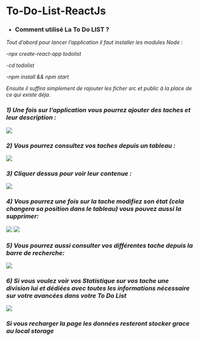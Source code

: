 # To-Do-List-ReactJs
* ### Comment utilisé La To Do LIST ?
<i>
Tout d’abord pour lancer l’application il faut installer les modules Node :

-npx create-react-app todolist

-cd todolist

-npm install && npm start

Ensuite il suffira simplement de rajouter les ficher src et public à la place de ce qui existe déja.

<h3> 1) Une fois sur l'application vous pourrez ajouter des taches et leur description :</h3>

<image src="https://media.discordapp.net/attachments/927636625314431059/1088473237404528650/1.png"/>


<h3> 2) Vous pourrez consultez vos taches depuis un tableau :</h3>
  
<image src="https://media.discordapp.net/attachments/927636625314431059/1088492544133959840/6.png"/>
  
<h3> 3) Cliquer dessus pour voir leur contenue :</h3>
  
<image src="https://media.discordapp.net/attachments/927636625314431059/1088492543219597353/4.png?width=351&height=574"/>

<h3> 4) Vous pourrez une fois sur la tache modifiez son état (cela changera sa position dans le tableau) vous pouvez aussi la supprimer:</h3>
  
 <image src="https://media.discordapp.net/attachments/927636625314431059/1088492543660015656/5.png?width=365&height=575"/>
 <image src="https://media.discordapp.net/attachments/927636625314431059/1088492544133959840/6.png"/>
  

<h3> 5) Vous pourrez aussi consulter vos différentes tache depuis la barre de recherche:</h3>
  
 <image src="https://media.discordapp.net/attachments/927636625314431059/1088498508841107617/image.png"/>


<h3> 6) Si vous voulez voir vos Statistique sur vos tache une division lui et dédiées avec toutes les informations nécessaire sur votre avancées dans votre To Do List</h3>
 
  <image src="https://media.discordapp.net/attachments/927636625314431059/1088492544855375872/recherche.png?width=269&height=574"/>
  
<h3> Si vous recharger la page les données resteront stocker grace au local storage </h3>
 
